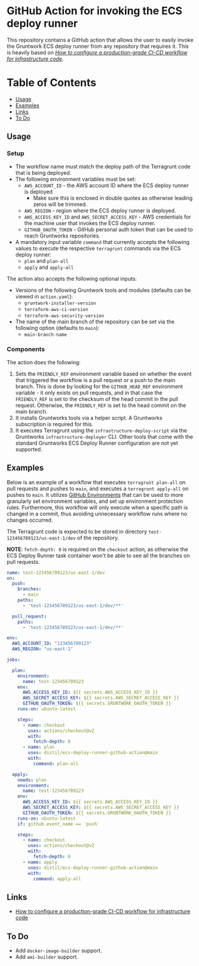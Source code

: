 # GitHub Action for invoking the ECS deploy runner

This repository contains a GitHub action that allows the user to easily invoke the Gruntwork ECS deploy runner from any
repository that requires it. This is heavily based on
[*How to configure a production-grade CI-CD workflow for infrastructure code*](https://gruntwork.io/guides/automations/how-to-configure-a-production-grade-ci-cd-setup-for-apps-and-infrastructure-code/).

# Table of Contents

- [Usage](#usage)
- [Examples](#examples)
- [Links](#links)
- [To Do](#to-do)

## Usage

### Setup

- The workflow name must match the deploy path of the Terragrunt code that is being deployed.
- The following environment variables must be set:
  - `AWS_ACCOUNT_ID` - the AWS account ID where the ECS deploy runner is deployed
    - Make sure this is enclosed in double quotes as otherwise leading zeros will be trimmed.
  - `AWS_REGION` - region where the ECS deploy runner is deployed.
  - `AWS_ACCESS_KEY_ID` and `AWS_SECRET_ACCESS_KEY` - AWS credentials for the machine user that invokes the ECS deploy
    runner.
  - `GITHUB_OAUTH_TOKEN` - GitHub personal auth token that can be used to reach Gruntworks repositories.
- A mandatory input variable `command` that currently accepts the following values to execute the respective
  `terragrunt` commands via the ECS deploy runner:
  - `plan` and `plan-all`
  - `apply` and `apply-all`

The action also accepts the following optional inputs:

- Versions of the following Gruntwork tools and modules (defaults can be viewed in `action.yaml`):
  - `gruntwork-installer-version`
  - `terraform-aws-ci-version`
  - `terraform-aws-security-version`
- The name of the main branch of the repository can be set via the following option (defaults to `main`):
  - `main-branch-name`

### Components

The action does the following:

1. Sets the `FRIENDLY_REF` environment variable based on whether the event that triggered the workflow is a pull request
   or a push to the main branch. This is done by looking for the `GITHUB_HEAD_REF` environment variable - it only exists
   on pull requests, and in that case the `FRIENDLY_REF` is set to the checksum of the head commit in the pull request.
   Otherwise, the `FRIENDLY_REF` is set to the head commit on the main branch.
2. It installs Gruntworks tools via a helper script. A Gruntworks subscription is required for this.
3. It executes Terragrunt using the `infrastructure-deploy-script` via the Gruntworks `infrastructure-deployer` CLI.
   Other tools that come with the standard Gruntworks ECS Deploy Runner configuration are not yet supported.

## Examples

Below is an example of a workflow that executes `terragrunt plan-all` on pull requests and pushes to `main`, and 
executes a `terragrunt apply-all` on pushes to `main`. It utilizes [GitHub Environments](https://docs.github.com/en/actions/reference/environments)
that can be used to more granularly set environment variables, and set up environment protection rules. Furthermore,
this workflow will only execute when a specific path is changed in a commit, thus avoiding unnecessary workflow runs
where no changes occurred.

The Terragrunt code is expected to be stored in directory `test-123456789123/us-east-1/dev` of the repository.

**NOTE**: `fetch-depth: 0` is required on the `checkout` action, as otherwise the ECS Deploy Runner task container
won't be able to see all the branches on pull requests.

```yaml
name: test-123456789123/us-east-1/dev
on:
  push:
    branches:
      - main
    paths:
      - 'test-123456789123/us-east-1/dev/**'

  pull_request:
    paths:
      - 'test-123456789123/us-east-1/dev/**'

env:
  AWS_ACCOUNT_ID: "123456789123"
  AWS_REGION: "us-east-1"

jobs:

  plan:
    environment:
      name: test-123456789123
    env:
      AWS_ACCESS_KEY_ID: ${{ secrets.AWS_ACCESS_KEY_ID }}
      AWS_SECRET_ACCESS_KEY: ${{ secrets.AWS_SECRET_ACCESS_KEY }}
      GITHUB_OAUTH_TOKEN: ${{ secrets.GRUNTWORK_OAUTH_TOKEN }}
    runs-on: ubuntu-latest

    steps:
      - name: checkout
        uses: actions/checkout@v2
        with:
          fetch-depth: 0
      - name: plan
        uses: distil/ecs-deploy-runner-github-action@main
        with:
          command: plan-all

  apply:
    needs: plan
    environment:
      name: test-123456789123
    env:
      AWS_ACCESS_KEY_ID: ${{ secrets.AWS_ACCESS_KEY_ID }}
      AWS_SECRET_ACCESS_KEY: ${{ secrets.AWS_SECRET_ACCESS_KEY }}
      GITHUB_OAUTH_TOKEN: ${{ secrets.GRUNTWORK_OAUTH_TOKEN }}
    runs-on: ubuntu-latest
    if: github.event_name == 'push'

    steps:
      - name: checkout
        uses: actions/checkout@v2
        with:
          fetch-depth: 0
      - name: apply
        uses: distil/ecs-deploy-runner-github-action@main
        with:
          command: apply-all
```

## Links

- [How to configure a production-grade CI-CD workflow for infrastructure code](https://gruntwork.io/guides/automations/how-to-configure-a-production-grade-ci-cd-setup-for-apps-and-infrastructure-code/)

## To Do

- Add `docker-image-builder` support.
- Add `ami-builder` support.
